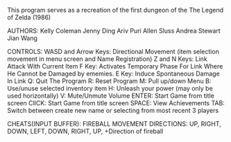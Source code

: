 This program serves as a recreation of the first dungeon of the The Legend of Zelda (1986)

AUTHORS:
Kelly Coleman
Jenny Ding
Ariv Puri
Allen Sluss
Andrea Stewart
Jian Wang

CONTROLS:
	WASD and Arrow Keys: Directional Movement (item selection movement in menu screen and Name Registration)
	Z and N Keys: Link Attack With Current Item
	F Key: Activates Temporary Phase For Link Where He Cannot be Damaged by ememies.
	E Key: Induce Spontaneous Damage In Link
	Q: Quit The Program
	R: Reset Program
	M: Pull up/down Menu
	B: Use/unuse selected inventory item
	H: Unleash your power (may only be used horizontally)
	V: Mute/Unmute Volume
	ENTER: Start Game from title screen
	ClICK: Start Game from title screen
	SPACE: View Achievements
	TAB: Switch between create new name or selecting from most recent 3 players

CHEATS(INPUT BUFFER):
FIREBALL MOVEMENT DIRECTIONS:
UP, RIGHT, DOWN, LEFT, DOWN, RIGHT, UP, +Direction of fireball

